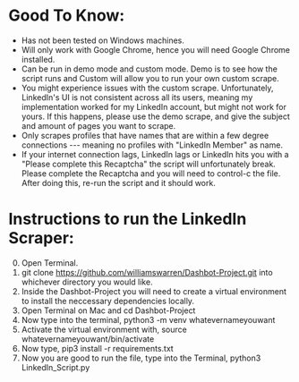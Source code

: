 # Good To Know:

* Has not been tested on Windows machines.
* Will only work with Google Chrome, hence you will need Google Chrome installed.
* Can be run in demo mode and custom mode. Demo is to see how the script runs and Custom will allow you to run your own custom scrape.
* You might experience issues with the custom scrape. Unfortunately, LinkedIn's UI is not consistent across all its users, meaning my implementation worked for my LinkedIn account, but might not work for yours. If this happens, please use the demo scrape, and give the subject and amount of pages you want to scrape.
* Only scrapes profiles that have names that are within a few degree connections --- meaning no profiles with "LinkedIn Member" as name.
* If your internet connection lags, LinkedIn lags or LinkedIn hits you with a "Please complete this Recaptcha" the script will unfortunately break. Please complete the Recaptcha and you will need to control-c the file. After doing this, re-run the script and it should work.


# Instructions to run the LinkedIn Scraper:

0. Open Terminal.
1. git clone https://github.com/williamswarren/Dashbot-Project.git into whichever directory you would like.
2. Inside the Dashbot-Project you will need to create a virtual environment to install the neccessary dependencies locally.
3. Open Terminal on Mac and cd Dashbot-Project
4. Now type into the terminal, python3 -m venv whatevernameyouwant
5. Activate the virtual environment with, source whatevernameyouwant/bin/activate
6. Now type, pip3 install -r requirements.txt
7. Now you are good to run the file, type into the Terminal, python3 LinkedIn_Script.py
